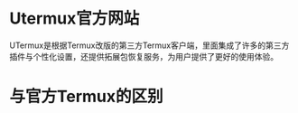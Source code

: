 # Utermux官方网站
UTermux是根据Termux改版的第三方Termux客户端，里面集成了许多的第三方插件与个性化设置，还提供拓展包恢复服务，为用户提供了更好的使用体验。
# 与官方Termux的区别
